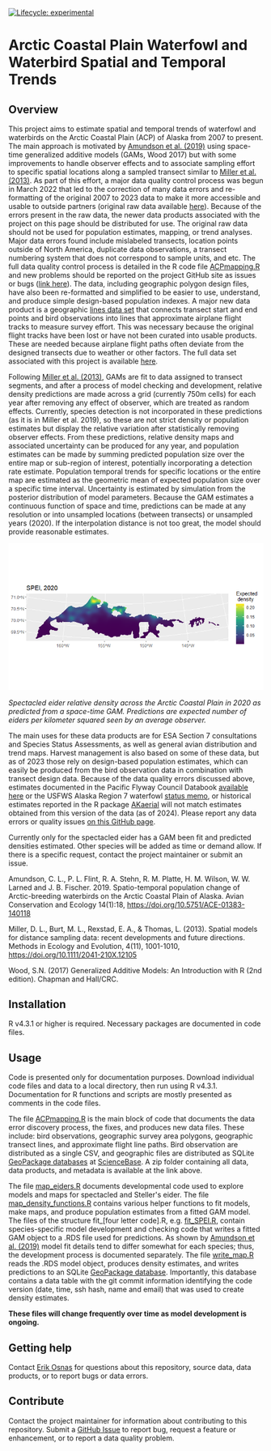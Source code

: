 <!-- badges: start -->

<!-- For more info: https://usethis.r-lib.org/reference/badges.html -->

[![Lifecycle: experimental](https://img.shields.io/badge/lifecycle-experimental-orange.svg)](https://lifecycle.r-lib.org/articles/stages.html#experimental)

<!-- badges: end -->

# Arctic Coastal Plain Waterfowl and Waterbird Spatial and Temporal Trends

## Overview

This project aims to estimate spatial and temporal trends of waterfowl and waterbirds on the Arctic Coastal Plain (ACP) of Alaska from 2007 to present. The main approach is motivated by [Amundson et al. (2019)](https://doi.org/10.5751/ACE-01383-140118) using space-time generalized additive models (GAMs, Wood 2017) but with some improvements to handle observer effects and to associate sampling effort to specific spatial locations along a sampled transect similar to [Miller et al. (2013)](https://doi.org/10.1111/2041-210X.12105). As part of this effort, a major data quality control process was begun in March 2022 that led to the correction of many data errors and re-formatting of the original 2007 to 2023 data to make it more accessible and usable to outside partners (original raw data available [here](https://www.sciencebase.gov/catalog/item/65373af6d34ee4b6e05bb8c4)). Because of the errors present in the raw data, the newer data products associated with the project on this page should be distributed for use. The original raw data should not be used for population estimates, mapping, or trend analyses. Major data errors found include mislabeled transects, location points outside of North America, duplicate data observations, a transect numbering system that does not correspond to sample units, and etc. The full data quality control process is detailed in the R code file [ACPmapping.R](https://github.com/USFWS/ACP-Mapping/blob/main/ACPmapping.R) and new problems should be reported on the project GitHub site as issues or bugs ([link here](https://github.com/USFWS/ACP-Mapping/issues)). The data, including geographic polygon design files, have also been re-formatted and simplified to be easier to use, understand, and produce simple design-based population indexes. A major new data product is a geographic [lines data set](https://www.sciencebase.gov/catalog/item/65fcf1bcd34e64ff1548d749) that  connects transect start and end points and bird observations into lines that approximate airplane flight tracks to measure survey effort. This was necessary because the original flight tracks have been lost or have not been curated into usable products. These are needed because airplane flight paths often deviate from the designed transects due to weather or other factors. The full data set associated with this project is available [here](https://www.sciencebase.gov/catalog/item/65fcf153d34e64ff1548d744). 

Following [Miller et al. (2013)](https://doi.org/10.1111/2041-210X.12105), GAMs are fit to data assigned to transect segments, and after a process of model checking and development, relative density predictions are made across a grid (currently 750m cells) for each year after removing any effect of observer, which are treated as random effects. Currently, species detection is not incorporated in these predictions (as it is in Miller et al. 2019), so these are not strict density or population estimates but display the relative variation after statistically removing observer effects. From these predictions, relative density maps and associated uncertainty can be produced for any year, and population estimates can be made by summing predicted population size over the entire map or sub-region of interest, potentially incorporating a detection rate estimate. Population temporal trends for specific locations or the entire map are estimated as the geometric mean of expected population size over a specific time interval. Uncertainty is estimated by simulation from the posterior distribution of model parameters. Because the GAM estimates a continuous function of space and time, predictions can be made at any resolution or into unsampled locations (between transects) or unsampled years (2020). If the interpolation distance is not too great, the model should provide reasonable estimates. 

![](SPEI_2020.png)  

*Spectacled eider relative density across the Arctic Coastal Plain in 2020 as predicted from a space-time GAM. Predictions are expected number of eiders per kilometer squared seen by an average observer.*

The main uses for these data products are for ESA Section 7 consultations and Species Status Assessments, as well as general avian distribution and trend maps. Harvest management is also based on some of these data, but as of 2023 those rely on design-based population estimates, which can easily be produced from the bird observation data in combination with transect design data. Because of the data quality errors discussed above, estimates documented in the Pacific Flyway Council Databook [available here](https://www.pacificflyway.gov/Documents.asp) or the USFWS Alaska Region 7 waterfowl [status memo](https://www.sciencebase.gov/catalog/item/64caee10d34e70357a355a17), or historical estimates reported in the R package [AKaerial](https://github.com/USFWS/AKaerial) will not match estimates obtained from this version of the data (as of 2024). Please report any data errors or quality issues [on this GitHub page](https://github.com/USFWS/ACP-Mapping/issues).  

Currently only for the spectacled eider has a GAM been fit and predicted densities estimated. Other species will be added as time or demand allow. If there is a specific request, contact the project maintainer or submit an issue. 

Amundson, C. L., P. L. Flint, R. A. Stehn, R. M. Platte, H. M. Wilson, W. W. Larned and J. B. Fischer. 2019. Spatio-temporal population change of Arctic-breeding waterbirds on the Arctic Coastal Plain of Alaska. Avian Conservation and Ecology 14(1):18, https://doi.org/10.5751/ACE-01383-140118

Miller, D. L., Burt, M. L., Rexstad, E. A., & Thomas, L. (2013). Spatial models for distance sampling data: recent developments and future directions. Methods in Ecology and Evolution, 4(11), 1001-1010, https://doi.org/10.1111/2041-210X.12105

Wood, S.N. (2017) Generalized Additive Models: An Introduction with R (2nd edition). Chapman and Hall/CRC.

## Installation

R v4.3.1 or higher is required. Necessary packages are documented in code files. 

## Usage

Code is presented only for documentation purposes. Download individual code files and data to a local directory, then run using R v4.3.1. Documentation for R functions and scripts are mostly presented as comments in the code files. 

The file [ACPmapping.R](https://github.com/USFWS/ACP-Mapping/blob/main/ACPmapping.R) is the main block of code that documents the data error discovery process, the fixes, and produces new data files. These include: bird observations, geographic survey area polygons, geographic transect lines, and approximate flight line paths. Bird observation are distributed as a single CSV, and geographic files are distributed as SQLite [GeoPackage databases](https://www.geopackage.org/) at [ScienceBase](https://www.sciencebase.gov/catalog/item/65fcf153d34e64ff1548d744). A zip folder containing all data, data products, and metadata is available at the link above.  

The file [map_eiders.R](https://github.com/USFWS/ACP-Mapping/blob/main/map_eiders.R) documents developmental code used to explore models and maps for spectacled and Steller's eider. The file [map_density_functions.R](https://github.com/USFWS/ACP-Mapping/blob/main/map_density_functions.R) contains various helper functions to fit models, make maps, and produce population estimates from a fitted GAM model. The files of the structure fit_[four letter code].R, e.g. [fit_SPEI.R](),  contain species-specific model development and checking code that writes a fitted GAM object to a .RDS file used for predictions. As shown by [Amundson et al. (2019)](https://doi.org/10.5751/ACE-01383-140118) model fit details tend to differ somewhat for each species; thus, the development process is documented separately. The file [write_map.R]() reads the .RDS model object, produces density estimates, and writes predictions to an SQLite [GeoPackage database](https://www.geopackage.org/). Importantly, this database contains a data table with the git commit information identifying the code version (date, time, ssh hash, name and email) that was used to create density estimates. 

**These files will change frequently over time as model development is ongoing.**   

## Getting help

Contact [Erik Osnas](mailto:Erik_Osnas@fws.gov) for questions about this repository, source data, data products, or to report bugs or data errors. 

## Contribute

Contact the project maintainer for information about contributing to this repository. Submit a [GitHub Issue](https://github.com/USFWS/ACP-Mapping/issues) to report bug, request a feature or enhancement, or to report a data quality problem.
